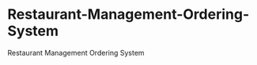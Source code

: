 Restaurant-Management-Ordering-System
=====================================

Restaurant Management Ordering System
